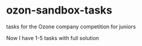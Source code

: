 # ozon-sandbox-tasks
tasks for the Ozone company competition for juniors

Now I have 1-5 tasks with full solution 
